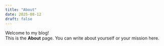 ```yaml
---
title: "About"
date: 2025-08-12
draft: false
---
```


Welcome to my blog!  
This is the **About** page. You can write about yourself or your mission here.
